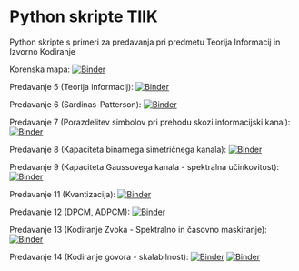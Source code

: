 # Python skripte TIIK

Python skripte s primeri za predavanja pri predmetu Teorija Informacij in Izvorno Kodiranje

Korenska mapa: [![Binder](https://mybinder.org/badge_logo.svg)](https://mybinder.org/v2/gh/kuzfix/TIIK_pyBinder/master?urlpath=lab)

Predavanje 5 (Teorija informacij): [![Binder](https://mybinder.org/badge_logo.svg)](https://mybinder.org/v2/gh/kuzfix/TIIK_pyBinder/master?urlpath=lab/tree/P5_TeorijaInformacij/P5_TeorijaInformacij.ipynb)

Predavanje 6 (Sardinas-Patterson): [![Binder](https://mybinder.org/badge_logo.svg)](https://mybinder.org/v2/gh/kuzfix/TIIK_pyBinder/master?urlpath=lab/tree/P6_Kodiranje/P6_SardinaPatterson.ipynb)

Predavanje 7 (Porazdelitev simbolov pri prehodu skozi informacijski kanal): [![Binder](https://mybinder.org/badge_logo.svg)](https://mybinder.org/v2/gh/kuzfix/TIIK_pyBinder/master?urlpath=lab/tree/P7_InformacijskiKanal/P7_PrehodiSkoziBinarniKanal.ipynb)

Predavanje 8 (Kapaciteta binarnega simetričnega kanala): [![Binder](https://mybinder.org/badge_logo.svg)](https://mybinder.org/v2/gh/kuzfix/TIIK_pyBinder/master?urlpath=lab/tree/P8_KapacitetaDiskretnegaKanala/P8_Kapaciteta.ipynb)

Predavanje 9 (Kapaciteta Gaussovega kanala - spektralna učinkovitost): [![Binder](https://mybinder.org/badge_logo.svg)](https://mybinder.org/v2/gh/kuzfix/TIIK_pyBinder/master?urlpath=lab/tree/P9_KapacitetaGaussovegaKanala/P9_SpektralnaUcinkvitostPrenosa.ipynb)

Predavanje 11 (Kvantizacija): [![Binder](https://mybinder.org/badge_logo.svg)](https://mybinder.org/v2/gh/kuzfix/TIIK_pyBinder/master?urlpath=lab/tree/P11_Kvantizacija/P11_Kvantizacija.ipynb)

Predavanje 12 (DPCM, ADPCM): [![Binder](https://mybinder.org/badge_logo.svg)](https://mybinder.org/v2/gh/kuzfix/TIIK_pyBinder/master?urlpath=lab/tree/P12_DPCM/P12_DPCM-1.ipynb)

Predavanje 13 (Kodiranje Zvoka - Spektralno in časovno maskiranje): [![Binder](https://mybinder.org/badge_logo.svg)](https://mybinder.org/v2/gh/kuzfix/TIIK_pyBinder/master?urlpath=lab/tree/P13_KodiranjeZvoka/P13_TestiranjeMask.ipynb)

Predavanje 14 (Kodiranje govora - skalabilnost): [![Binder](https://mybinder.org/badge_logo.svg)](https://mybinder.org/v2/gh/kuzfix/TIIK_pyBinder/master?urlpath=lab/tree/P14_KodiranjeGovora/P14_Groba+finaKvantizacija.ipynb)
[![Binder](https://mybinder.org/badge_logo.svg)](https://mybinder.org/v2/gh/kuzfix/TIIK_pyBinder/master?urlpath=lab/tree/P14_KodiranjeGovora/P14_NBaudio+enhancements.ipynb)
